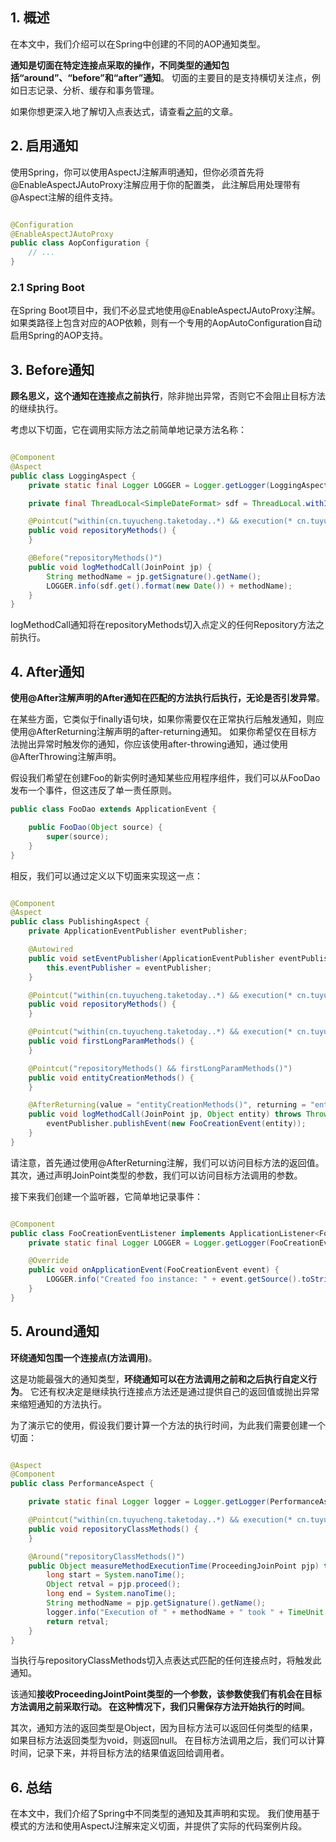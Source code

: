 ## 1. 概述

在本文中，我们介绍可以在Spring中创建的不同的AOP通知类型。

**通知是切面在特定连接点采取的操作，不同类型的通知包括“around”、“before”和“after”通知**。
切面的主要目的是支持横切关注点，例如日志记录、分析、缓存和事务管理。

如果你想更深入地了解切入点表达式，请查看[之前](Spring切入点表达式介绍.md)的文章。

## 2. 启用通知

使用Spring，你可以使用AspectJ注解声明通知，但你必须首先将@EnableAspectJAutoProxy注解应用于你的配置类，
此注解启用处理带有@Aspect注解的组件支持。

```java

@Configuration
@EnableAspectJAutoProxy
public class AopConfiguration {
    // ...
}
```

### 2.1 Spring Boot

在Spring Boot项目中，我们不必显式地使用@EnableAspectJAutoProxy注解。
如果类路径上包含对应的AOP依赖，则有一个专用的AopAutoConfiguration自动启用Spring的AOP支持。

## 3. Before通知

**顾名思义，这个通知在连接点之前执行**，除非抛出异常，否则它不会阻止目标方法的继续执行。

考虑以下切面，它在调用实际方法之前简单地记录方法名称：

```java

@Component
@Aspect
public class LoggingAspect {
    private static final Logger LOGGER = Logger.getLogger(LoggingAspect.class.getName());

    private final ThreadLocal<SimpleDateFormat> sdf = ThreadLocal.withInitial(() -> new SimpleDateFormat("[yyyy-MM-dd hh:mm:ss:SSS]"));

    @Pointcut("within(cn.tuyucheng.taketoday..*) && execution(* cn.tuyucheng.taketoday.pointcutadvice.dao.FooDao.*(..))")
    public void repositoryMethods() {
    }

    @Before("repositoryMethods()")
    public void logMethodCall(JoinPoint jp) {
        String methodName = jp.getSignature().getName();
        LOGGER.info(sdf.get().format(new Date()) + methodName);
    }
}
```

logMethodCall通知将在repositoryMethods切入点定义的任何Repository方法之前执行。

## 4. After通知

**使用@After注解声明的After通知在匹配的方法执行后执行，无论是否引发异常**。

在某些方面，它类似于finally语句块，如果你需要仅在正常执行后触发通知，则应使用@AfterReturning注解声明的after-returning通知。
如果你希望仅在目标方法抛出异常时触发你的通知，你应该使用after-throwing通知，通过使用@AfterThrowing注解声明。

假设我们希望在创建Foo的新实例时通知某些应用程序组件，我们可以从FooDao发布一个事件，但这违反了单一责任原则。

```java
public class FooDao extends ApplicationEvent {

    public FooDao(Object source) {
        super(source);
    }
}
```

相反，我们可以通过定义以下切面来实现这一点：

```java

@Component
@Aspect
public class PublishingAspect {
    private ApplicationEventPublisher eventPublisher;

    @Autowired
    public void setEventPublisher(ApplicationEventPublisher eventPublisher) {
        this.eventPublisher = eventPublisher;
    }

    @Pointcut("within(cn.tuyucheng.taketoday..*) && execution(* cn.tuyucheng.taketoday.pointcutadvice.dao.FooDao.*(..))")
    public void repositoryMethods() {
    }

    @Pointcut("within(cn.tuyucheng.taketoday..*) && execution(* cn.tuyucheng.taketoday.pointcutadvice.dao.FooDao.create*(Long,..))")
    public void firstLongParamMethods() {
    }

    @Pointcut("repositoryMethods() && firstLongParamMethods()")
    public void entityCreationMethods() {
    }

    @AfterReturning(value = "entityCreationMethods()", returning = "entity")
    public void logMethodCall(JoinPoint jp, Object entity) throws Throwable {
        eventPublisher.publishEvent(new FooCreationEvent(entity));
    }
}
```

请注意，首先通过使用@AfterReturning注解，我们可以访问目标方法的返回值。
其次，通过声明JoinPoint类型的参数，我们可以访问目标方法调用的参数。

接下来我们创建一个监听器，它简单地记录事件：

```java

@Component
public class FooCreationEventListener implements ApplicationListener<FooCreationEvent> {
    private static final Logger LOGGER = Logger.getLogger(FooCreationEventListener.class.getName());

    @Override
    public void onApplicationEvent(FooCreationEvent event) {
        LOGGER.info("Created foo instance: " + event.getSource().toString());
    }
}
```

## 5. Around通知

**环绕通知包围一个连接点(方法调用)**。

这是功能最强大的通知类型，**环绕通知可以在方法调用之前和之后执行自定义行为**。
它还有权决定是继续执行连接点方法还是通过提供自己的返回值或抛出异常来缩短通知的方法执行。

为了演示它的使用，假设我们要计算一个方法的执行时间，为此我们需要创建一个切面：

```java

@Aspect
@Component
public class PerformanceAspect {

    private static final Logger logger = Logger.getLogger(PerformanceAspect.class.getName());

    @Pointcut("within(cn.tuyucheng.taketoday..*) && execution(* cn.tuyucheng.taketoday.pointcutadvice.dao.FooDao.*(..))")
    public void repositoryClassMethods() {
    }

    @Around("repositoryClassMethods()")
    public Object measureMethodExecutionTime(ProceedingJoinPoint pjp) throws Throwable {
        long start = System.nanoTime();
        Object retval = pjp.proceed();
        long end = System.nanoTime();
        String methodName = pjp.getSignature().getName();
        logger.info("Execution of " + methodName + " took " + TimeUnit.NANOSECONDS.toMillis(end - start) + " ms");
        return retval;
    }
}
```

当执行与repositoryClassMethods切入点表达式匹配的任何连接点时，将触发此通知。

该通知**接收ProceedingJointPoint类型的一个参数，该参数使我们有机会在目标方法调用之前采取行动。
在这种情况下，我们只需保存方法开始执行的时间**。

其次，通知方法的返回类型是Object，因为目标方法可以返回任何类型的结果，如果目标方法返回类型为void，则返回null。
在目标方法调用之后，我们可以计算时间，记录下来，并将目标方法的结果值返回给调用者。

## 6. 总结

在本文中，我们介绍了Spring中不同类型的通知及其声明和实现。
我们使用基于模式的方法和使用AspectJ注解来定义切面，并提供了实际的代码案例片段。